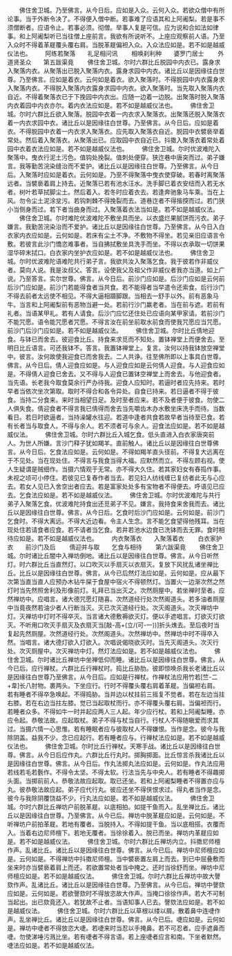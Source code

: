 <!-- { "loadSidebar": true } -->
　　佛住舍卫城。乃至佛言。从今日后。应如是入众。云何入众。若欲众僧中有所论事。当于外断令决了。不得便入僧中断。若事难了应语其和上阿阇梨。若是事不须僧断者。应语令止。若事必须。彻僧。举事人复是可信。应为说和合如法如律事。和上阿阇梨听已当往僧上座前言。我欲有所说听不。上座应观察前人语。乃至入众时不得着革屣覆头覆右肩。当脱革屣偏袒入众。入众法应如是。若不如是越威仪法也。
　　阿练若聚落　　礼足相问讯
　　相唤刹利种　　婆罗门居士
　　外道贤圣众　　第五跋渠竟
　　佛住舍卫城。尔时六群比丘脱园中内衣已。露身求入聚落内衣。从聚落出已脱入聚落内衣。露身求园中内衣。诸比丘以是因缘往白世尊。乃至佛言。应如是着衣。云何如是着衣。欲入聚落时。不得脱园中内衣露身求入聚落内衣。不得脱入聚落内衣露身求园中内衣。欲入聚落时。当先取入聚落内衣自近。不得着聚落衣已于下挽园中内衣出。应随一边着一边脱。出聚落时脱入聚落内衣着园中内衣亦尔。着内衣法应如是。若不如是越威仪法也。
　　佛住舍卫城。尔时六群比丘欲入聚落。脱园中衣着一内衣求入聚落衣。出聚落还脱入聚落衣着一内衣求园中衣。诸比丘以是因缘往白世尊。乃至佛言。从今日后。应如是着衣。不得脱园中衣着一内衣求入聚落衣。应先取入聚落衣自近。脱园中衣襞亵举着常处。然后着入聚落衣。从聚落出已。应取园中衣自近已。抖擞入聚落衣着常处着园中衣着衣法应如是。若不如是越威仪法也。
　　佛住舍卫城。尔时优波难陀入聚落中。曳衣行泥土污色。值钩处挽裂。值刺处便穿。狭迮巷中唐突而过。弟子嫌言。我等勤苦浣染缝治而不爱护。诸比丘以是因缘往白世尊。乃至佛言。从今日后。入聚落时应如是着衣。云何如是。乃至不得聚落中曳衣使穿破。若春时离聚落远者。当襞亵着肩上持去。近聚落已若有池水汪水。洗手脚已着衣安纽而入若无水者。树叶若草拭脚尘土。然后着入。若冬时应着衣去。若逢奔驰象马车乘。当在上风。勿令尘土泥涂坌污。若钩刺棘不得挽裂而去。道巷迮者不得揩揬而过。若门狭小当侧身而过。若下者当曲身而过。入聚落着衣法当如是。若不如是越威仪法。
　　佛住舍卫城。尔时难陀优波难陀不敷坐具而坐。以衣盛烂果腻饼而污衣。弟子嫌言。我勤苦浣染治而不爱护。诸比丘以是因缘往白世尊。乃至佛言。从今日入白衣家内衣应如是。云何如是。若床有尘土不净。不敷物不得坐。若见亲旧应语言令敷。若彼言此沙门憍恣难事者。当自拂拭敷坐具洗手而坐。不得以衣承取一切饼果湿华碎末拭口。白衣家内坐护衣应如是。若不如是越威仪法也。
　　佛住舍卫城。尔时优波难陀语难陀共行弟子言。我欲共汝入聚落乞食。我于彼若作非威仪者。莫向人说。我是汝叔父。答言。设使我父及祖父作非威仪者我亦当道。如上广说。乃至答言。实尔世尊。佛言。从今日后。前沙门应如是。后沙门应如是云何前后沙门应如是。前沙门若能得食者当共食。若不能得者当早遣令还索食。后行沙门不得去前者太远使不相见。不得大逼相蹑脚跟。当相去一舒手以外。前有恶象马牛。当言和上阿阇梨前有恶物当避一处。若前行沙门羸老者。当在前与遮。若前有礼者。当语某甲礼。若有人请食。后沙门应忆还住处已应语向某甲家请。若前沙门不能咒愿。语令能咒愿者咒愿。不得言汝在前坐前取水前食而使我咒愿应当咒愿。前沙门后沙门应如是。若不如是越威仪法。
　　佛住舍卫城。尔时比丘倩地迎食。与钵已而舍去。彼迎食比丘。持食来求觅而不知处。置钵禅堂上而便舍去。至明日比丘语言。可还我钵不。答言。我置钵禅堂上。复言。汝何以持我钵放空禅堂中。彼言。汝何故使我迎食已而舍我去。二人共诤。往至佛所即以上事具白世尊。佛言。从今日后。倩人迎食应如是。与人迎食应如是云何倩人迎食。与人迎食应如是。不得倩人迎食已舍去。又不得与人迎食已置钵空禅堂上而舍去。与他迎食者。当先语。长老我今取食莫余行严办待我。迎食人应知时。若逼时者应先持来。若时早者当依次坐次第取。取时不得合和各令异处。自食已持来。若日逼者不得于彼食。当持二分食来。来时当相望日足。及时至者应来。若不及者便于彼食。勿使二人俱失食。倩迎食者不得言我已倩得而舍去当先嚼齿木办水敷坐床洗手而待。当数看日。若日时欲逼者。当持澡罐水往迎。若道中逢者共食若故早者当待至已食。若有长者当与取食人。不得与余人。若不须者可与余人。迎食法应如是。若不如是越威仪法。
　　佛住舍卫城。尔时六群比丘入城乞食。低头直进入白衣家唐突前人。为世人所嫌。言沙门释子犹如羯羊。直前触人。诸比丘以是因缘往白世尊佛言。从今日后。乞食法应如是。云何如是。不得如羯羊直头径前。不得复大远离在于不见处。当在现处住。不得言与我食当得大福。应默然而立。不得左顾右视。使人生疑谓是贼细作。当摄六情观于无常。亦不得大久住。若其家妇女有舂捣作事。未视之顷可小停住。若彼见已复舂作者当去。若见妇人纺线缠已复纺者此无与心应去。若女人见已入舍空出者应去。若是富家处处多有宝物者不得便去。呼语见已应去。乞食法应如是。若不如是越威仪法。
　　佛住舍卫城。尔时优波难陀与共行弟子入聚落乞食。优波难陀持食出还觅弟子不见。嫌言。我持食来舍我而去。诸比丘以是因缘往白世尊。佛言。从今日后。乞食时后沙门应如是。云何如是。前沙门乞食时。不得大离远。不得大近边看。令主人生念。言不能乞食望得他残耳。当在现处住若请食者应食。若不请者当乞食。若井若池水边食已洗钵而去无罪。食时相待应如是。若不如是越威仪法也。
　　内衣聚落衣　　入聚落着衣
　　白衣家护衣　　前沙门及后
　　倩迎并与取　　乞食与相待
　　第六跋渠竟
　　佛住舍卫城。尔时诸比丘闇中入禅坊倒地。诸比丘以是因缘往白世尊。佛言。从今日听然灯。时六群比丘当直然灯。以口吹灭以手扇灭以衣扇灭。复放下风扰乱诸坐禅比丘。比丘以是因缘往白世尊。佛言。从今已后然灯法应如是。云何如是。应从最下次第当直当直人应预办木钻牛屎于食屋中宿火不得顿然灯。当置火一边渐次然之然灯时当先然照舍利及形像前灯。礼拜已当出灭之。次然厕屋中。若坐禅时至者。应然禅坊中。应唱言。诸大德咒愿灯随喜。次然道经行处次然阁道头。若多油者厕屋中当竟夜然若油少者人行断当灭。灭已次灭道经行处。次灭阁道头。次灭禅坊中灯。灭禅坊中灯时不得卒灭。当言诸大德敷褥欲灭灯。便以手遮唱言。灯欲灭灯欲灭。不听用口吹灭手扇灭及衣扇灭当[敲-高+(立/(可-一))]折头燋去。至后夜时当复起先然厕屋。次然道经行处。次然阁道头。次然禅坊中。然禅坊中时不得卒入然。当唱言。诸大德灯欲入灯欲入。次唱说偈晓欲灭时。当先灭阁道头。次灭行处。次灭厕屋中。次灭禅坊中灯。然灯法应如是。若不如是越威仪法也。
　　佛住舍卫城。尔时诸比丘禅坊中坐禅低仰而睡。诸比丘以是因缘往白世尊。佛言。从今已后。应行禅杖。六群比丘行禅杖时。捣比丘胁肋。彼即惊唤杀我长老诸比丘以是因缘往白世尊乃至佛言。从今日后。应如是行禅杖。作禅杖法应用竹若[竺-二+韋]长八肘物。裹两头。下坐应行。行时不得覆头覆右肩着革屣。当偏袒右肩。若有睡者不得卒急唤起。不得捣胁。当并边以杖拄前三摇复不觉者。若在左边当拄右膝。若在右边当拄左膝。觉已当起取杖而行。亦不得覆头覆右肩。当偏袒而行。若睡者众多。不得如牛一时并起应两人三人起。年少应行杖。若和上阿阇梨睡。亦应令起。恭敬法故。应起取杖。弟子不得与杖当自行。行杖人不得随瞋爱而求其过。当摄六情一心思惟。若有睡眠者应与彼取杖人不得嫌恨。当作是念。彼今与我除阴盖。益我不少。念已应起行。若有睡者应与。行禅杖法应如是。若不如是越威仪法也。
　　佛住舍卫城。尔时比丘行禅杖。天寒手战。诸比丘以是因缘往白世尊。佛言。从今日后应作丸。六群比丘行丸时。掷胸掷面。比丘惊言杀我诸比丘以是因缘往白世尊。佛言。从今日后。作丸法掷丸法应如是。云何如是。作丸法应用若线若毛若氎作。不得令太坚。不得太软。行法当先与中央人。若有睡者不得趣掷头面。当掷前前人。恭敬法故应起取。取已还坐。若和上阿阇梨睡者不得置亦应与丸。彼恭敬法故应起。弟子应代行丸。彼应还坐不得侠恨求过。得丸者当作是念。彼今与我除阴覆饶益不少。行丸法应如是。若不如是越威仪法。
　　佛住舍卫城。尔时六群比丘禅坊户前脱革屣。以底相拍。如提干鱼而入。乱坐禅比丘。诸比丘以是因缘往白世尊。乃至佛言。从今已后。禅坊中脱革屣应如是。云何如是。不听禅坊户前拍革屣。若地有覆者。当脱持入。不得如提干鱼。当以底相搭。衣覆而入。当着右边尼师檀下。若地无覆者。当徐徐着入。脱已而坐。禅坊内革屣应如是。若不如是越威仪法。
　　佛住舍卫城。尔时六群比丘禅坊内立。抖擞尼师檀作声。乱诸比丘。诸比丘以是因缘往白世尊。佛言。从今已后。禅坊中尼师檀应如是。云何如是。不得禅坊中抖擞尼师檀。当中襞亵置左肩上而去。到已中屈叠敷而坐来时亦当襞亵着肩上而还。若欲置常处者当中掩之。还时当徐舒而坐。禅坊中尼师檀应如是。若不如是越威仪法。
　　佛住舍卫城。尔时六群比丘禅坊中故大謦欬作声。乱诸比丘。诸比丘以是因缘往白世尊。乃至佛言。从今已后。禅坊中謦欬应如是。云何如是。若欲謦欬时不得放恣故大作声。当掩口徐徐作声。若大不可制当起出。出已欬竟还入。若犹故不止者。当语知事人已去。謦欬法应如是。若不如是越威仪法。
　　佛住舍卫城。尔时六群比丘以草根以缕以屑。散着鼻中连啑作声。乱坐禅比丘。诸比丘以是因缘往白世尊。佛言。从今已后。啑应如是。云何如是。禅坊中啑者不得放恣大啑。若啑来时当忍以手掩鼻。若不可忍者。应手遮鼻而啑。勿使涕唾污溅比坐。若有啑者不得言语。若上座啑者应言和南。下坐者默然。啑法应如是。若不如是越威仪法。
